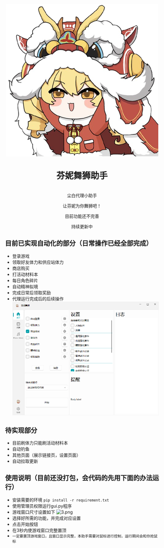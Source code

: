 <div align="center">

![芬妮舞狮](ui%2Fresource%2Ffenni-removebg.png)
# 芬妮舞狮助手

<br>
尘白代理小助手

让芬妮为你舞狮吧！

目前功能还不完善

持续更新中
</div>

## 目前已实现自动化的部分（日常操作已经全部完成）
- 登录游戏
- 领取好友体力和供应站体力
- 商店购买
- 打活动材料本
- 每日角色碎片
- 自动精神拟境
- 完成日常后领取奖励
- 代理运行完成后的后续操作
![2.png](asset%2F2.png)
## 待实现部分
- 目前刷体力只能刷活动材料本
- 自动钓鱼
- 其他页面（展示链接页，设置页面）
- 自动拉取更新
## 使用说明（目前还没打包，会代码的先用下面的办法运行）
- 安装需要的环境
```pip install -r requirement.txt```
- 使用管理员权限运行gui.py程序
- 游戏窗口尺寸设置如下
![3.png](asset%2F3.png)
- 选择好所需的功能，并完成对应设置
- 点击开始按钮
- 在3秒内使游戏窗口完整置顶
- `一定要置顶游戏窗口，且窗口显示完整，本助手需要对鼠标进行控制，运行期间会和你抢鼠标`